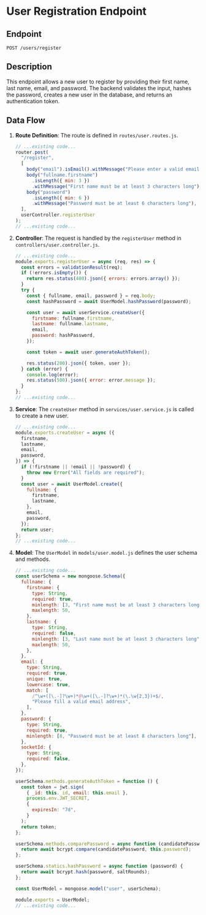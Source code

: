 # User Registration Endpoint

## Endpoint

`POST /users/register`

## Description

This endpoint allows a new user to register by providing their first name, last name, email, and password. The backend validates the input, hashes the password, creates a new user in the database, and returns an authentication token.

## Data Flow

1. **Route Definition**: The route is defined in `routes/user.routes.js`.

   ```javascript
   // ...existing code...
   router.post(
     "/register",
     [
       body("email").isEmail().withMessage("Please enter a valid email"),
       body("fullname.firstname")
         .isLength({ min: 3 })
         .withMessage("First name must be at least 3 characters long"),
       body("password")
         .isLength({ min: 6 })
         .withMessage("Password must be at least 6 characters long"),
     ],
     userController.registerUser
   );
   // ...existing code...
   ```

2. **Controller**: The request is handled by the `registerUser` method in `controllers/user.controller.js`.

   ```javascript
   // ...existing code...
   module.exports.registerUser = async (req, res) => {
     const errors = validationResult(req);
     if (!errors.isEmpty()) {
       return res.status(400).json({ errors: errors.array() });
     }
     try {
       const { fullname, email, password } = req.body;
       const hashPassword = await UserModel.hashPassword(password);

       const user = await userService.createUser({
         firstname: fullname.firstname,
         lastname: fullname.lastname,
         email,
         password: hashPassword,
       });

       const token = await user.generateAuthToken();

       res.status(200).json({ token, user });
     } catch (error) {
       console.log(error);
       res.status(500).json({ error: error.message });
     }
   };
   // ...existing code...
   ```

3. **Service**: The `createUser` method in `services/user.service.js` is called to create a new user.

   ```javascript
   // ...existing code...
   module.exports.createUser = async ({
     firstname,
     lastname,
     email,
     password,
   }) => {
     if (!firstname || !email || !password) {
       throw new Error("All fields are required");
     }
     const user = await UserModel.create({
       fullname: {
         firstname,
         lastname,
       },
       email,
       password,
     });
     return user;
   };
   // ...existing code...
   ```

4. **Model**: The `UserModel` in `models/user.model.js` defines the user schema and methods.

   ```javascript
   // ...existing code...
   const userSchema = new mongoose.Schema({
     fullname: {
       firstname: {
         type: String,
         required: true,
         minlength: [3, "First name must be at least 3 characters long"],
         maxlength: 50,
       },
       lastname: {
         type: String,
         required: false,
         minlength: [3, "Last name must be at least 3 characters long"],
         maxlength: 50,
       },
     },
     email: {
       type: String,
       required: true,
       unique: true,
       lowercase: true,
       match: [
         /^\w+([\.-]?\w+)*@\w+([\.-]?\w+)*(\.\w{2,3})+$/,
         "Please fill a valid email address",
       ],
     },
     password: {
       type: String,
       required: true,
       minlength: [8, "Password must be at least 8 characters long"],
     },
     socketId: {
       type: String,
       required: false,
     },
   });

   userSchema.methods.generateAuthToken = function () {
     const token = jwt.sign(
       { _id: this._id, email: this.email },
       process.env.JWT_SECRET,
       {
         expiresIn: "7d",
       }
     );
     return token;
   };

   userSchema.methods.comparePassword = async function (candidatePassword) {
     return await bcrypt.compare(candidatePassword, this.password);
   };

   userSchema.statics.hashPassword = async function (password) {
     return await bcrypt.hash(password, saltRounds);
   };

   const UserModel = mongoose.model("user", userSchema);

   module.exports = UserModel;
   // ...existing code...
   ```
